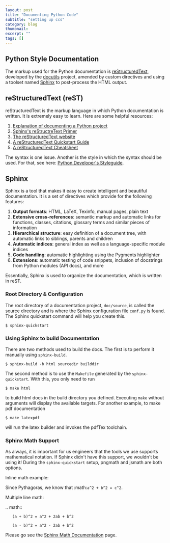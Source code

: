 ```yaml
---
layout: post
title: "Documenting Python Code"
subtitle: "setting up ccs"
category: blog
thumbnail: 
excerpt: "" 
tags: []
---
```

[1]: http://docs.python.org/devguide/documenting.html
[2]: http://docutils.sourceforge.net/rst.html
[3]: http://docutils.sourceforge.net/
[4]: http://sphinx-doc.org/
[5]: http://pythonhosted.org/an_example_pypi_project/sphinx.html
[6]: http://docutils.sourceforge.net/docs/user/rst/quickref.html
[7]: http://docutils.sourceforge.net/docs/user/rst/cheatsheet.txt
[8]: http://sphinx-doc.org/rest.html#rst-primer
[9]: http://sphinx-doc.org/latest/ext/math.html

## Python Style Documentation

The markup used for the Python documentation is [reStructuredText][2], developed
by the [docutils][3] project, amended by custom directives and using a toolset
named [Sphinx][5] to post-process the HTML output.


## reStructuredText (reST)
reStructuredText is the markup language in which Python documentation is
written. It is extremely easy to learn. Here are some helpful resources:

 1. [Explanation of documenting a Python project][5]
 1. [Sphinx's reStructreText Primer][8]
 1. [The reStructuredText website][2]
 1. [A reStructuredText Quickstart Guide][6]
 1. [A reStructuredText Cheatsheet][7]

The syntax is one issue. Another is the style in which the syntax should be
used. For that, see here: [Python Developer's Styleguide][1].

## Sphinx
Sphinx is a tool that makes it easy to create intelligent and beautiful
documentation. It is a set of directives which provide for the following
features:

 1. __Output formats__: HTML, LaTeX, Texinfo, manual pages, plain text
 1. __Extensive cross-references__: semantic markup and automatic links for
    functions, classes, citations, glossary terms and similar pieces of information
 1. __Hierarchical structure__: easy definition of a document tree, with
    automatic links to siblings, parents and children
 1. __Automatic indices__: general index as well as a language-specific module
    indices
 1. __Code handling__: automatic highlighting using the Pygments highlighter
 1. __Extensions__: automatic testing of code snippets, inclusion of docstrings
    from Python modules (API docs), and more

Essentially, Sphinx is used to organize the documentation, which is written in
reST. 

### Root Directory & Configuration
The root directory of a documentation project, `doc/source`, is called the
source directory and is where the Sphinx configuration file `conf.py` is found.
The Sphinx quickstart command will help you create this.

`$ sphinx-quickstart`


### Using Sphinx to build Documentation
There are two methods used to build the docs. The first is to perform it
manually using `sphinx-build`.

`$ sphinx-build -b html sourcedir builddir`

The second method is to use the `Makefile` generated by the `sphinx-quickstart`.
With this, you only need to run

`$ make html`

to build html docs in the build directory you defined. Executing `make` without
arguments will display the available targets. For another example, to make pdf
documentation

`$ make latexpdf`

will run the latex builder and invokes the pdfTex toolchain. 

### Sphinx Math Support
As always, it is important for us engineers that the tools we use supports
mathematical notation. If Sphinx didn't have this support, we wouldn't be using
it! During the `sphinx-quickstart` setup, pngmath and jsmath are both
options. 

Inline math example: 

Since Pythagoras, we know that :math:`a^2 + b^2 = c^2`.

Multiple line math:

  .. math::

       (a + b)^2 = a^2 + 2ab + b^2

       (a - b)^2 = a^2 - 2ab + b^2

Please go see the [Sphinx Math Documentation][9] page. 




